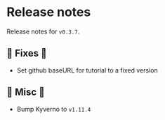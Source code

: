 # Release notes

Release notes for `v0.3.7`.

## :wrench: Fixes :wrench:
- Set github baseURL for tutorial to a fixed version

## :guitar: Misc :guitar:
- Bump Kyverno to `v1.11.4`
